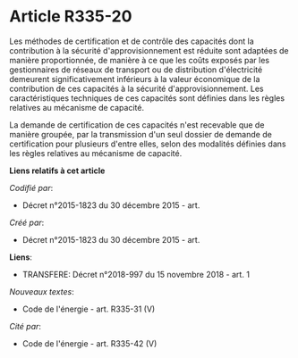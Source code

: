 # Article R335-20

Les méthodes de certification et de contrôle des capacités dont la contribution à la sécurité d'approvisionnement est réduite
sont adaptées de manière proportionnée, de manière à ce que les coûts exposés par les gestionnaires de réseaux de transport
ou de distribution d'électricité demeurent significativement inférieurs à la valeur économique de la contribution de ces
capacités à la sécurité d'approvisionnement. Les caractéristiques techniques de ces capacités sont définies dans les règles
relatives au mécanisme de capacité.

La demande de certification de ces capacités n'est recevable que de manière groupée, par la transmission d'un seul dossier de
demande de certification pour plusieurs d'entre elles, selon des modalités définies dans les règles relatives au mécanisme de
capacité.

**Liens relatifs à cet article**

_Codifié par_:

  - Décret n°2015-1823 du 30 décembre 2015 - art.

_Créé par_:

  - Décret n°2015-1823 du 30 décembre 2015 - art.

**Liens**:

  - TRANSFERE: Décret n°2018-997 du 15 novembre 2018 - art. 1

_Nouveaux textes_:

  - Code de l'énergie - art. R335-31 (V)

_Cité par_:

  - Code de l'énergie - art. R335-42 (V)

